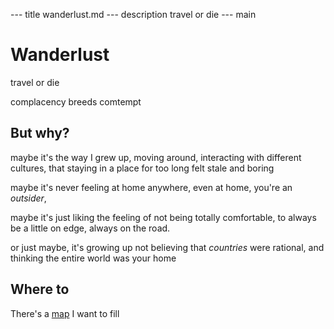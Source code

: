 --- title
wanderlust.md
--- description
travel or die
--- main


# Wanderlust

travel or die

complacency breeds comtempt

## But why?

maybe it's the way I grew up,
moving around,
interacting with different cultures,
that staying in a place for too long felt stale and boring

maybe it's never feeling at home anywhere,
even at home,
you're an _outsider_,

maybe it's just liking the feeling of not being totally comfortable,
to always be a little on edge,
always on the road.

or just maybe,
it's growing up not believing that _countries_ were rational,
and thinking the entire world was your home

## Where to

There's a [map](/) I want to fill
